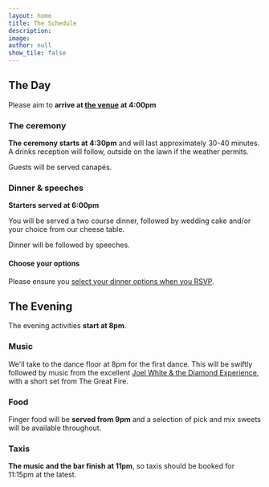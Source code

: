 ```yaml
---
layout: home
title: The Schedule
description: 
image: 
author: null
show_tile: false
---
```


<!-- <div class="4u 12u$(small)" style="margin-bottom: 2em">
    <span class="image">
        <img src="assets/images/{{ page.image }}" alt="">
    </span>
</div> -->
<div class="6u 12u$(small)" style="margin-bottom: 2em">
	<h2>The Day</h2>
	<p>Please aim to <strong>arrive at <a href="../venue">the venue</a> at 4:00pm</strong></p>
	<h3>The ceremony</h3>
	<p><strong>The ceremony starts at 4:30pm</strong> and will last approximately 30-40 minutes. A drinks reception will follow, outside on the lawn if the weather permits.</p>
	<p>Guests will be served canapés.</p>
	<h3>Dinner & speeches</h3>
	<p><strong>Starters served at 6:00pm</strong></p>
	<p>You will be served a two course dinner, followed by wedding cake and/or your choice from our cheese table.</p>
	<p>Dinner will be followed by speeches.</p>
	<div class="box">
		<h4>Choose your options</h4>
	    Please ensure you  <a href="../rsvp">select your dinner options when you RSVP</a>. 
    </div>  
</div>
<div class="6u 12u$(small)" style="margin-bottom: 2em">
	<h2>The Evening</h2>
	<p>The evening activities <strong>start at 8pm</strong>.</p>
	<h3>Music</h3>
	<p>We'll take to the dance floor at 8pm for the first dance. This will be swiftly followed by music from the excellent <a href="https://www.facebook.com/joelwhitemusic/videos/the-diamond-experience-showreel/652926245170245/">Joel White & the Diamond Experience</a>, with a short set from The Great Fire.</p>
	<h3>Food</h3>
	<p>Finger food will be <strong>served from 9pm</strong> and a selection of pick and mix sweets will be available throughout.</p>
	<h3>Taxis</h3>
	<p><strong>The music and the bar finish at 11pm</strong>, so taxis should be booked for 11:15pm at the latest.</p>
</div>
<!-- <div class="4u 12u$(small)" style="margin-bottom: 2em">
    <span class="image">
        <img src="assets/images/{{ page.image }}" alt="">
    </span>
</div> -->